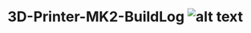 # 3D-Printer-MK2-BuildLog ![alt text](https://img.icons8.com/cute-clipart/42/000000/3d-printer.png "Logo Title Text 1")
